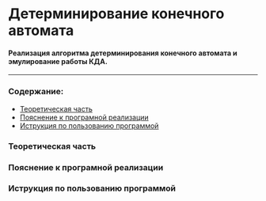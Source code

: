 # Детерминирование конечного автомата
#### Реализация алгоритма детерминирования конечного автомата и эмулирование работы КДА.
-----------------------

### Содержание:
* [Теоретическая часть](Теоретическая-часть)
* [Пояснение к програмной реализации](Пояснение-к-програмной-реализации)
* [Иструкция по пользованию программой](Иструкция-по-пользованию-программой)


### Теоретическая часть
### Пояснение к програмной реализации
### Иструкция по пользованию программой

